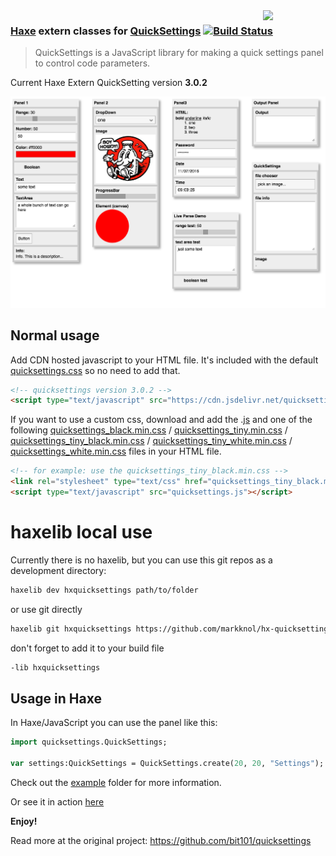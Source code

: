 <img src="https://cloud.githubusercontent.com/assets/576184/9329463/0559a0fe-45b2-11e5-8724-3a606419ecbf.png" width=100 align=right />

### [Haxe](http://haxe.org) extern classes for [QuickSettings](https://github.com/bit101/quicksettings) [![Build Status](https://travis-ci.org/markknol/hx-quicksettings.svg?branch=master)](https://travis-ci.org/markknol/hx-quicksettings)

 > QuickSettings is a JavaScript library for making a quick settings panel to control code parameters.

Current Haxe Extern QuickSetting version **3.0.2**

![](panels.png)

## Normal usage

Add CDN hosted javascript to your HTML file. It's included with the default [quicksettings.css](https://raw.githubusercontent.com/bit101/quicksettings/master/quicksettings.min.css) so no need to add that.

```html
<!-- quicksettings version 3.0.2 -->
<script type="text/javascript" src="https://cdn.jsdelivr.net/quicksettings/3.0.2/quicksettings.min.js"></script>
```

If you want to use a custom css, download and add the .[js](https://raw.githubusercontent.com/bit101/quicksettings/master/quicksettings.js) and one of the following [quicksettings_black.min.css](https://raw.githubusercontent.com/bit101/quicksettings/master/quicksettings_black.min.css) / [quicksettings_tiny.min.css](https://raw.githubusercontent.com/bit101/quicksettings/master/quicksettings_tiny.min.css) / [quicksettings_tiny_black.min.css](https://raw.githubusercontent.com/bit101/quicksettings/master/quicksettings_tiny_black.min.css) / [quicksettings_tiny_white.min.css](https://raw.githubusercontent.com/bit101/quicksettings/master/quicksettings_tiny_white.min.css) / [quicksettings_white.min.css](https://raw.githubusercontent.com/bit101/quicksettings/master/quicksettings_white.min.css) files in your HTML file.



```html
<!-- for example: use the quicksettings_tiny_black.min.css -->
<link rel="stylesheet" type="text/css" href="quicksettings_tiny_black.min.css">
<script type="text/javascript" src="quicksettings.js"></script>
```


# haxelib local use

Currently there is no haxelib, but you can use this git repos as a development directory:

```bash
haxelib dev hxquicksettings path/to/folder
```

or use git directly

```bash
haxelib git hxquicksettings https://github.com/markknol/hx-quicksettings.git
```

don't forget to add it to your build file

```haxe
-lib hxquicksettings
```
## Usage in Haxe

In Haxe/JavaScript you can use the panel like this:
```haxe
import quicksettings.QuickSettings;

var settings:QuickSettings = QuickSettings.create(20, 20, "Settings");
```

Check out the [example](https://github.com/markknol/hx-quicksettings/blob/master/example/src/Main.hx) folder for more information.

Or see it in action [here](http://htmlpreview.github.io/?https://github.com/markknol/hx-quicksettings/blob/master/example/bin/index.html)

**Enjoy!**

Read more at the original project: https://github.com/bit101/quicksettings
